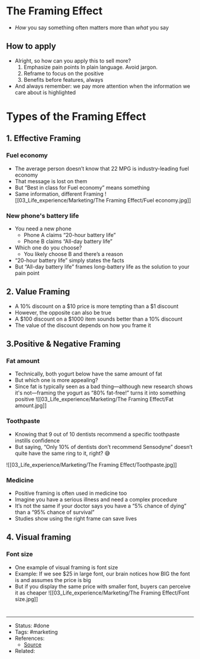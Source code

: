 # The Framing Effect
- *How* you say something often matters more than *what* you say

## How to apply
- Alright, so how can you apply this to sell more?
	1. Emphasize pain points In plain language. Avoid jargon.
	2. Reframe to focus on the positive
	3. Benefits before features, always
- And always remember: we pay more attention when the information we care about is highlighted

# Types of the Framing Effect

## 1. Effective Framing

### Fuel economy
- The average person doesn’t know that 22 MPG is industry-leading fuel economy
- That message is lost on them
- But “Best in class for Fuel economy” means something
- Same information, different Framing
![[03_Life_experience/Marketing/The Framing Effect/Fuel economy.jpg]]

### New phone's battery life
- You need a new phone
	- Phone A claims “20-hour battery life”
	- Phone B claims “All-day battery life”
- Which one do you choose?
	- You likely choose B and there’s a reason
- “20-hour battery life” simply states the facts
- But “All-day battery life” frames long-battery life as the solution to your pain point

## 2. Value Framing
- A 10% discount on a $10 price is more tempting than a $1 discount
- However, the opposite can also be true
- A $100 discount on a $1000 item sounds better than a 10% discount
- The value of the discount depends on how you frame it

## 3.Positive & Negative Framing

### Fat amount
- Technically, both yogurt below have the same amount of fat
- But which one is more appealing?
- Since fat is typically seen as a bad thing—although new research shows it's not—framing the yogurt as “80% fat-free!” turns it into something positive
![[03_Life_experience/Marketing/The Framing Effect/Fat amount.jpg]]

### Toothpaste
- Knowing that 9 out of 10 dentists recommend a specific toothpaste instills confidence
- But saying, “Only 10% of dentists don’t recommend Sensodyne” doesn’t quite have the same ring to it, right? 😅

![[03_Life_experience/Marketing/The Framing Effect/Toothpaste.jpg]]

### Medicine
- Positive framing is often used in medicine too
- Imagine you have a serious illness and need a complex procedure
- It’s not the same if your doctor says you have a “5% chance of dying” than a “95% chance of survival”
- Studies show using the right frame can save lives

## 4. Visual framing

### Font size
- One example of visual framing is font size
- Example: If we see $25 in large font, our brain notices how BIG the font is and assumes the price is big
- But if you display the same price with smaller font, buyers can perceive it as cheaper
![[03_Life_experience/Marketing/The Framing Effect/Font size.jpg]]

#
---
- Status: #done
- Tags: #marketing 
- References:
	- [Source](https://twitter.com/KateBour/status/1588188322765148160)
- Related:
